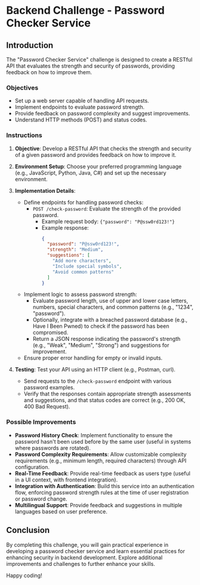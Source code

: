 # Backend Challenge - Password Checker Service

## Introduction

The "Password Checker Service" challenge is designed to create a RESTful API that evaluates the strength and security of passwords, providing feedback on how to improve them.

### Objectives

- Set up a web server capable of handling API requests.
- Implement endpoints to evaluate password strength.
- Provide feedback on password complexity and suggest improvements.
- Understand HTTP methods (POST) and status codes.

### Instructions

1. **Objective**: Develop a RESTful API that checks the strength and security of a given password and provides feedback on how to improve it.

2. **Environment Setup**: Choose your preferred programming language (e.g., JavaScript, Python, Java, C#) and set up the necessary environment.

3. **Implementation Details**:
   - Define endpoints for handling password checks:
     - `POST /check-password`: Evaluate the strength of the provided password.
       - Example request body: `{"password": "P@ssw0rd123!"}`
       - Example response: 
         ```json
         {
           "password": "P@ssw0rd123!",
           "strength": "Medium",
           "suggestions": [
             "Add more characters",
             "Include special symbols",
             "Avoid common patterns"
           ]
         }
         ```
   - Implement logic to assess password strength:
     - Evaluate password length, use of upper and lower case letters, numbers, special characters, and common patterns (e.g., "1234", "password").
     - Optionally, integrate with a breached password database (e.g., Have I Been Pwned) to check if the password has been compromised.
     - Return a JSON response indicating the password's strength (e.g., "Weak", "Medium", "Strong") and suggestions for improvement.
   - Ensure proper error handling for empty or invalid inputs.

4. **Testing**: Test your API using an HTTP client (e.g., Postman, curl).
   - Send requests to the `/check-password` endpoint with various password examples.
   - Verify that the responses contain appropriate strength assessments and suggestions, and that status codes are correct (e.g., 200 OK, 400 Bad Request).

### Possible Improvements

- **Password History Check**: Implement functionality to ensure the password hasn't been used before by the same user (useful in systems where passwords are rotated).
- **Password Complexity Requirements**: Allow customizable complexity requirements (e.g., minimum length, required characters) through API configuration.
- **Real-Time Feedback**: Provide real-time feedback as users type (useful in a UI context, with frontend integration).
- **Integration with Authentication**: Build this service into an authentication flow, enforcing password strength rules at the time of user registration or password change.
- **Multilingual Support**: Provide feedback and suggestions in multiple languages based on user preference.

## Conclusion

By completing this challenge, you will gain practical experience in developing a password checker service and learn essential practices for enhancing security in backend development. Explore additional improvements and challenges to further enhance your skills.

Happy coding!
